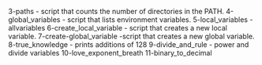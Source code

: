 3-paths -  script that counts the number of directories in the PATH.
4-global_variables - script that lists environment variables.
5-local_variables - allvariables
6-create_local_variable -  script that creates a new local variable.
7-create-global_variable -script that creates a new global variable.
8-true_knowledge  - prints additions of 128
9-divide_and_rule - power and divide variables
10-love_exponent_breath
11-binary_to_decimal
